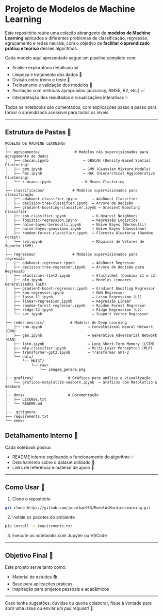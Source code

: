 # Projeto de Modelos de Machine Learning

Este repositório reúne uma coleção abrangente de **modelos de Machine Learning** aplicados a diferentes problemas de classificação, regressão, agrupamento e redes neurais, com o objetivo de **facilitar o aprendizado prático e teórico** desses algoritmos.

Cada modelo aqui apresentado segue um pipeline completo com:

* Análise exploratória detalhada 📊
* Limpeza e tratamento dos dados 🧹
* Divisão entre treino e teste 🧪
* Treinamento e validação dos modelos 🧠
* Avaliação com métricas apropriadas (accuracy, RMSE, R2, etc.) 📈
* Interpretação dos resultados e visualizações interativas ✨

Todos os notebooks são comentados, com explicações passo a passo para tornar o aprendizado acessível para todos os níveis.

---

## Estrutura de Pastas 📂

    MODELOS DE MACHINE LEARNING/
    │
    ├── agrupamento/                # Modelos não supervisionados para agrupamento de dados
    │   ├── dbscan.ipynb                → DBSCAN (Density-Based Spatial Clustering)
    │   ├── gmm.ipynb                   → GMM (Gaussian Mixture Models)
    │   ├── hac.ipynb                   → HAC (Hierarchical Agglomerative Clustering)
    │   └── k-means.ipynb              → K-Means Clustering
    │
    ├── classificacao/             # Modelos supervisionados para classificação
    │   ├── adaboost-classifier.ipynb       → AdaBoost Classifier
    │   ├── decision-tree-classifier.ipynb  → Árvore de Decisão
    │   ├── gradient-boosting-classifier.ipynb → Gradient Boosting Classifier
    │   ├── knn-classifier.ipynb            → K-Nearest Neighbors
    │   ├── logistic-regression.ipynb       → Regressão Logística
    │   ├── naive-bayes-bernoulli.ipynb     → Naive Bayes (Bernoulli)
    │   ├── naive-bayes-gaussiano.ipynb     → Naive Bayes (Gaussiano)
    │   ├── random-forest-classifier.ipynb  → Floresta Aleatória (Random Forest)
    │   └── svm.ipynb                       → Máquinas de Vetores de Suporte (SVM)
    │
    ├── regressao/                 # Modelos supervisionados para regressão
    │   ├── adaboost-regressor.ipynb        → AdaBoost Regressor
    │   ├── decision-tree-regressor.ipynb   → Árvore de Decisão para Regressão
    │   ├── elasticnet-l1el2.ipynb          → ElasticNet (Combina L1 e L2)
    │   ├── glm.ipynb                       → Modelos Lineares Generalizados (GLM)
    │   ├── gradient-boost-regressor.ipynb  → Gradient Boosting Regressor
    │   ├── knn-regressor.ipynb             → KNN Regressor
    │   ├── lasso-l1.ipynb                  → Lasso Regression (L1)
    │   ├── linear-regression.ipynb         → Regressão Linear
    │   ├── random-forest-regressor.ipynb   → Random Forest Regressor
    │   ├── ridge-l2.ipynb                  → Ridge Regression (L2)
    │   └── svr.ipynb                       → Support Vector Regressor
    │
    ├── redes-neurais/            # Modelos de Deep Learning
    │   ├── cnn.ipynb                     → Convolutional Neural Network (CNN)
    │   ├── gan.ipynb                     → Generative Adversarial Network (GAN)
    │   ├── lstm.ipynb                    → Long Short-Term Memory (LSTM)
    │   ├── mlp-classifier.ipynb          → Multi-Layer Perceptron (MLP)
    │   ├── transformer-gpt2.ipynb        → Transformer GPT-2
    │   └── data/
    │       └── MNIST/
    │           └── raw/
    │               └── imagem_gerada.png
    │
    ├── graficos/                # Gráficos para análise e visualização
    │   └── graficos-matplotlib-seaborn.ipynb  → Gráficos com Matplotlib & Seaborn
    │
    ├── docs/                    # Documentação
    │   ├── LICENSE.txt
    │   └── README.md
    │
    ├── .gitignore
    ├── requirements.txt
    └── venv/



## Detalhamento Interno 📝

Cada notebook possui:

* README interno explicando o funcionamento do algoritmo ✅
* Detalhamento sobre o dataset utilizado 📄
* Links de referência e material de apoio 🔗

---

## Como Usar 🚀

1. Clone o repositório

```bash
git clone https://github.com/jonathan953/ModelosMachineLearning.git
```

2. Instale os pacotes do ambiente

```bash
pip install -r requirements.txt
```

3. Execute os notebooks com Jupyter ou VSCode

---

## Objetivo Final 🎯

Este projeto serve tanto como:

* Material de estudos 📚
* Base para aplicações práticas
* Inspiração para projetos pessoais e acadêmicos

---

Caso tenha sugestões, dúvidas ou queira colaborar, fique à vontade para abrir uma *issue* ou enviar um *pull request*! 🤝

